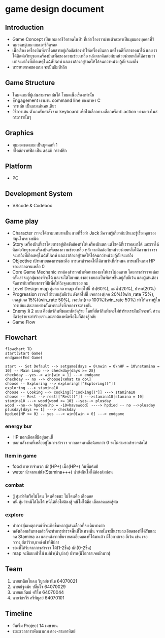 # game design document

## Introduction

- Game Concept เป็นเกมเอาชีวิตรอดในป่า ที่เล่าเรื่องราวผ่านตัวละครเป็นมุมมองบุคคลที่1
- หมวดหมู่เกม เกมเอาชีวิตรอด
- เนื้อเรื่อง เครื่องบินที่เราโดยสารอยู่เกิดขัดข้องทำให้เครื่องบินตก แต่โชคดีที่เรารอดมาได้ และเราได้ติดต่อวิทยุของเครื่องบินเพื่อของความช่วยเหลือ หลังจากติดต่อกับหน่วยช่วยเหลือได้ความว่า เขาจะมาถึงที่เกิดเหตุใน4สัปดาห์ และเราต้องอยู่รอดให้ได้จนกว่าหน่วยกู้ภัยจะมาถึง
- บรรยายกาศของเกม จะเป็นธีมป่าลึก

## Game Structure

- โหมดเกมที่ผู้เล่นสามารถเล่นได้ โหมดเนื้อเรื่องเท่านั้น
- Engagement เราผ่าน command line ของภาษา C
- การเล่น เป็นเกมเล่นคนเดียว
- วิธีการเล่น ตัวเกมรับคำสั่งจาก keyboard เพื่อให้เลือกทางเลือกหรือทำ action บางอย่างในสถาะการนั้นๆ

## Graphics

- มุมมองของเกม เป็นบุคคลที่ 1
- สไตล์กราฟฟิก เป็น ascii กราฟฟิก
  
## Platform

- PC

## Development System

- VScode & Codebox

## Game play

- Character เราจะได้สวมบทบาทเป็น ชายที่ชื่อว่า Jack มีความรู้เกี่ยวกับป่าและรู้เรื่องคุณของสมุนไพรบางชนิด
- Story เครื่องบินที่เราโดยสารอยู่เกิดขัดข้องทำให้เครื่องบินตก แต่โชคดีที่เรารอดมาได้ และเราได้ติดต่อวิทยุของเครื่องบินเพื่อของความช่วยเหลือ หลังจากติดต่อกับหน่วยช่วยเหลือได้ความว่า เขาจะมาถึงที่เกิดเหตุใน4สัปดาห์ และเราต้องอยู่รอดให้ได้จนกว่าหน่วยกู้ภัยจะมาถึง
- Objective เป้าหมายของการชนะคือ การเอาตัวรอดให้ได้ตามวันที่กำหนด  การแพ้ในเกม HP ของเราลดจนเหลือ 0
- Core Game Mechanic เราต้องสำรวจป่าเพื่อหาของมาให้เราไม่อดตาย โดยการสำรวจแต่ละครั้งเราจะถูกสุ่มของที่จะได้ และจะได้ไอเทมบางอย่างเยอะเป็นพิเศษขึ้นอยู่กับอีเว้น และผู้เล่นต้องจัดการกับทรัพยากรรที่มีเพื่อให้ถึงจุดหมายของเกม
- Level Design map สุ่มจะเจอ map ดังต่อไปนี้ ป่า(60%), แม่น้ำ(20%), ป่ารก(20%)
- Progression เราจะใส่ระบบสุ่มอีเว้น ดังต่อไปนี้ เจอกวาง(เจอ 20%)(win_rate 75%), เจองู(เจอ 15%)(win_rate 50%), เจอปลา(เจอ 100%)(win_rate 50%) ทำให้ความรู้ในการเล่นแต่ละรอบต่างกันเพราะสิ่งที่เจออาจจะต่างกัน
- Enemy มี 2 แบบ คือสัตร์กินพืชและสัตว์ดุร้าย โดยที่สัตว์กินพืชจะไม่ทำร้ายเรามันมักจะหนี ส่วนสัตว์ดุร้ายจะทำร้ายเราและเราต้องหนีหรือไม่ก็ต้องสู้กลับ
- Game Flow
  
## Flowchart

```mermaid
flowchart TD
start(Start Game)
endgame(End Game)

start -- Set Default --> setgame[days = 0\nwin = 0\nHP = 10\nstamina = 10] -- Main Loop --> checkday{days >= 28}
checkday --yes--> win[win = 1] ---> endgame
checkday -- no --> choose[\What to do\]
choose -- Exploring --> exploring[["Exploring()"]]
exploring ---> stamina10
choose -- Cooking --> cooking[["Cooking()"]] ---> stamina10
choose -- Rest --> rest[["Rest()"]] --->stamina10[stamina = 10]
stamina10 ---> wood{wood <= 10} --yes--> plusday
wood --no--> hpdown[hp = -10+havewood] ----> hpdied -- no -->plusday
plusday[days += 1] ---> checkday
hpdied{HP <= 0} -- yes ---> win0[win = 0] ---> endgame
```

### energy bur

- HP บอกเลือดที่มีอยู่ตอนนี้
- บอกพลังงานที่เหลืออยู่ในการสำรวจ หากลดจนเหลือน้อยกว่า 0 จะไม่สามรถสำรวจต่อได้

### Item in game

- food อาหารจำพวก ผัก(HP+) เนื้อ(HP+) กินที่แค้มป์
- water น้ำจากแม่น้ำ(Stamina+++) น้ำยังกินไม่ได้ต้องต้มก่อน

### combat

- สู้ สุ่มว่าตีหรือไม่โดน โดนคือชนะ ไม่โดนคือ เลือดลด
- หนี สุ่มว่าหนีได้ไม่ได้ หนีได้คือไม่ต้องสู้ หนีไม่ได้คือ เลือดลดและสู้ต่อ

### explore

- ทำการสุ่มเหตุการณ์ที่จะเกิดขึ้นหากผู้เล่นเลือกที่จะเดินทางต่อ
- หลังเลือกเส้นทางแล้วก็จะทำการสำรวจพื้นที่ในทางนั้น จากนั้นจะขึ้นรายละเอียดของที่ได้รับและลด Stamina ลง และหลังจากขึ้นรายละเอียดของที่ได้มาแล้ว มีโอกาสเจอ อีเว้น เช่น เจอกวาง,สัตว์ร้าย,แหล่งน้ำที่มีปลา
- ของที่ได้รับจากการสำรวจ ไม้(1-2ชิ้น) ผัก(0-2ชิ้น)
- map จะมีแบบป่าไม้ แม่น้ำ(น้ำ,ปลา) ป่ารก(มีโอกาสเจอผักมาก)

## Team

1. นายชาติณโยดม วิบูลย์พานิช 64070021
2. นายณัฐดนัย ปลื้มใจ 64070029
3. นายธนวัฒน์ ศรีโท 64070044
4. นายวัชรวีร์ ศรีพิบูลย์ 64070101

## Timeline

- วันเริ่ม Project 14 เมษายน
- ระยะเวลาการพัฒนาเกม สอง-สามอาทิตย์
